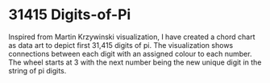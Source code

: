 # 31415 Digits-of-Pi


Inspired from Martin Krzywinski visualization, I have created a chord chart as data art to depict first 31,415 digits of pi. The visualization shows connections between each digit with an assigned colour to each number. The wheel starts at 3 with the next number being the new unique digit in the string of pi digits. 


